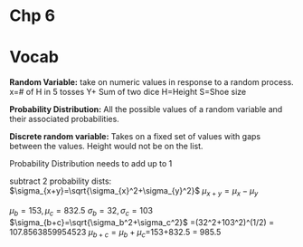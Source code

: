# Chp 6

# Vocab

**Random Variable:** take on numeric values in response to a random process.
x=# of H in 5 tosses 
Y+ Sum of two dice
H=Height
S=Shoe size

**Probability Distribution:** All the possible values of a random variable and their associated probabilities.

**Discrete random variable:** Takes on a fixed set of values with gaps between the values.
Height would not be on the list.

Probability Distribution needs to add up to 1



subtract 2 probability dists: 
$\sigma_{x+y}=\sqrt{\sigma_{x}^2+\sigma_{y}^2}$
$\mu_{x+y}=\mu_{x}-\mu_{y}$


$\mu_b=153,\mu_c=832.5$
$\sigma_b=32,\sigma_c=103$
$\sigma_{b+c}=\sqrt{\sigma_b^2+\sigma_c^2}$
=(32^2+103^2)^(1/2) = 107.8563859954523
$\mu_{b+c}=\mu_b+\mu_c$=153+832.5 = 985.5


